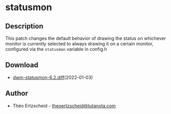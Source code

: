statusmon
========

Description
-----------
This patch changes the default behavior of drawing the status on whichever 
monitor is currently selected to always drawing it on a certain monitor, 
configured via the `statusmon` variable in config.h


Download
--------
* [dwm-statusmon-6.2.diff](dwm-statusmon-6.2.diff)(2022-01-03)

Author
------
* Théo Ertzscheid - <theoertzscheid@tutanota.com>
